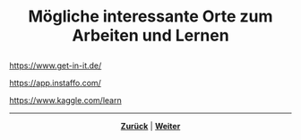 # <p align="center">Mögliche interessante Orte zum Arbeiten und Lernen</p>

<https://www.get-in-it.de/>

<https://app.instaffo.com/>

<https://www.kaggle.com/learn>

---

<p align="center"><a href="/docs/08-karriere/02-anwendungsentwickler_beruf/02-bewerbungsverfahren//03-dos_and_donts/README.md"><strong>Zurück</strong></a> | <a href="/docs/08-karriere/02-anwendungsentwickler_beruf/04-karriere_bei_nadoo/README.md"><strong>Weiter</strong></a></p>